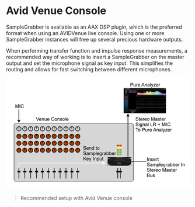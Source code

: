 # Avid Venue Console
SampleGrabber is available as an AAX DSP plugin, which is the preferred format when using an AVIDVenue live console. Using one or more SampleGrabber instances will free up several precious hardware outputs.

When performing transfer function and impulse response measurements, a recommended way of working is to insert a SampleGrabber on the master output and set the microphone signal as key input. This simplifies the routing and allows for fast switching between different microphones.

![](include/VENUE.png)

> Recommended setup with Avid Venue console